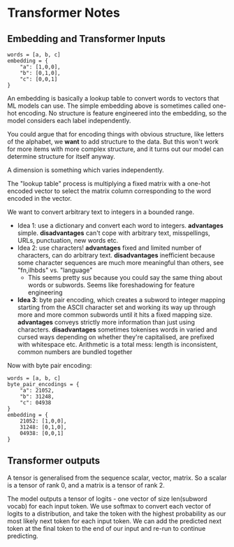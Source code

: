 # Transformer Notes

## Embedding and Transformer Inputs

```
words = [a, b, c]
embedding = {
    "a": [1,0,0],
    "b": [0,1,0],
    "c": [0,0,1]
}
```

An embedding is basically a lookup table to convert words to vectors that ML models can use. The simple embedding above 
is sometimes called one-hot encoding. No structure is feature engineered into the embedding, so the model considers each 
label independently. 

You could argue that for encoding things with obvious structure, like letters of the alphabet, we
**want** to add structure to the data. But this won't work for more items with more complex structure, and it turns out 
our model can determine structure for itself anyway.

A dimension is something which varies independently.

The "lookup table" process is multiplying a fixed matrix with a one-hot encoded vector to select the matrix column 
corresponding to the word encoded in the vector.

We want to convert arbitrary text to integers in a bounded range. 
* Idea 1: use a dictionary and convert each word to integers. **advantages** simple. **disadvantages** can't cope with 
arbitrary text, misspellings, URLs, punctuation, new words etc.
* Idea 2: use characters! **advantages** fixed and limited number of characters, can do arbitrary text. **disadvantages**
inefficient because some character sequences are much more meaningful than others, see "fn,ilhbds" vs. "language"
  * This seems pretty sus because you could say the same thing about words or subwords. Seems like foreshadowing for 
  feature engineering
* **Idea 3**: byte pair encoding, which creates a subword to integer mapping starting from the ASCII character set and 
working its way up through more and more common subwords until it hits a fixed mapping size. **advantages** conveys 
strictly more information than just using characters. **disadvantages** sometimes tokenises words in varied and cursed
ways depending on whether they're capitalised, are prefixed with whitespace etc. Arithmetic is a total mess: length is
inconsistent, common numbers are bundled together

Now with byte pair encoding:

```
words = [a, b, c]
byte_pair_encodings = {
    "a": 21052,
    "b": 31248,
    "c": 04938
}
embedding = {
    21052: [1,0,0],
    31248: [0,1,0],
    04938: [0,0,1]
}
```

## Transformer outputs

A tensor is generalised from the sequence scalar, vector, matrix. So a scalar is a tensor of rank 0, and a matrix
is a tensor of rank 2.

The model outputs a tensor of logits - one vector of size len(subword vocab) for each input token. We use softmax to 
convert each vector of logits to a distribution, and take the token with the highest probability as our most likely
next token for each input token. We can add the predicted next token at the final token to the end of our input and 
re-run to continue predicting.

